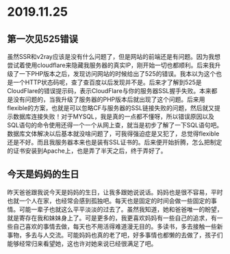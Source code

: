 # 2019.11.25

## 第一次见525错误

虽然SSR和v2ray应该是没有什么问题了，但是网站的前端还是有问题。因为我想尝试着使用cloudflare来隐藏我服务器的真实IP，刚开始一切也都顺利。后来我升级了一下PHP版本之后，发现访问网站的时候给出了525的错误。我本以为这个也是一个HTTP状态码呢，查了查百度以后发现并不是。后来才了解到525是CloudFlare的错误提示码，表示CloudFlare与你的服务器SSL握手失败。本来都是没有问题的，当我升级了服务器的PHP版本后就出现了这个问题。后来用flexible的方案，也就是可以忽略CF与服务器的SSL链接失败的问题，然后就又提示数据库连接失败！对于MYSQL，我是真的一点都不懂呀，所以错误原因以及SQL语句的命令使用还得一个一个从网上查，就当是初步了解了一下SQL语句吧。数据库文体解决以后基本就没啥问题了，可我得强迫症是又犯了，总觉得flexible还是不好。而且我服务器本来也是装有SSL证书的。后来便开始折腾，怎么把制定的证书安装到Apache上，也是弄了半天之后，终于弄好了。

## 今天是妈妈的生日

昨天爸爸跟我说今天是妈妈的生日，让我多跟她说说话。妈妈也是很不容易，平时也就一个人在家，也经常会感到孤独吧。每天也是固定的时间会做一些固定的事情。可能一辈子也就这么平平淡淡的过去了。虽然我知道，她和爸爸唯一的盼望，就是寄存在我和妹妹身上了。可是更多的，我更喜欢妈妈有一些自己的追求，有一些自己喜欢的事情去做，每天也不用活得难道漫无目的。多读书，多去接触一些新事物，多去与人交流。可能妈妈也真的老了吧，好多事情也都懒的去做了，孩子们能够经常归来看望她，这也许对她来说已经很满足了吧。
